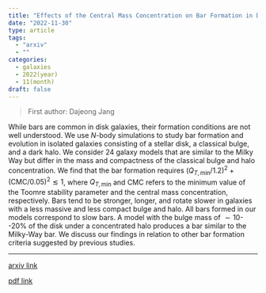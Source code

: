 ```yaml
---
title: "Effects of the Central Mass Concentration on Bar Formation in Disk Galaxies"
date: "2022-11-30"
type: article
tags:
  - "arxiv"
  - ""
categories:
  - galaxies
  - 2022(year)
  - 11(month)
draft: false
---
```


> First author: Dajeong Jang

 While bars are common in disk galaxies, their formation conditions are not
well understood. We use $N$-body simulations to study bar formation and
evolution in isolated galaxies consisting of a stellar disk, a classical bulge,
and a dark halo. We consider 24 galaxy models that are similar to the Milky Way
but differ in the mass and compactness of the classical bulge and halo
concentration. We find that the bar formation requires
$(Q_{T,\text{min}}/1.2)^2 + (\text{CMC}/0.05)^2\lesssim 1$, where
$Q_{T,\text{min}}$ and CMC refers to the minimum value of the Toomre stability
parameter and the central mass concentration, respectively. Bars tend to be
stronger, longer, and rotate slower in galaxies with a less massive and less
compact bulge and halo. All bars formed in our models correspond to slow bars.
A model with the bulge mass of $\sim10$--$20$\% of the disk under a
concentrated halo produces a bar similar to the Milky-Way bar. We discuss our
findings in relation to other bar formation criteria suggested by previous
studies.

---
[arxiv link](http://arxiv.org/abs/2211.16816v1)

[pdf link](http://arxiv.org/pdf/2211.16816v1)